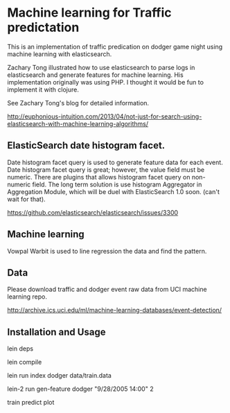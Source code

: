 # Machine learning for Traffic predictation

This is an implementation of traffic predication on dodger game night
using machine learning with elasticsearch.

Zachary Tong illustrated how to use elasticsearch to parse logs in elasticsearch and generate features for machine learning. His implementation originally was using PHP. I thought it would be fun to implement it with clojure.

See Zachary Tong's blog for detailed information.
  
  http://euphonious-intuition.com/2013/04/not-just-for-search-using-elasticsearch-with-machine-learning-algorithms/

## ElasticSearch date histogram facet.

Date histogram facet query is used to generate feature data for each event. Date histogram facet query is great; however, the value field must be numeric. There are plugins that allows histogram facet query on non-numeric field. The long term solution is use histogram Aggregator in Aggregation Module, which will be duel with ElasticSearch 1.0 soon. (can't wait for that).
  
  https://github.com/elasticsearch/elasticsearch/issues/3300

## Machine learning

Vowpal Warbit is used to line regression the data and find the pattern.

## Data

Please download traffic and dodger event raw data from UCI machine learning repo.
  
  http://archive.ics.uci.edu/ml/machine-learning-databases/event-detection/

## Installation and Usage
  lein deps
  
  lein compile

  lein run index dodger data/train.data

  lein-2 run gen-feature dodger "9/28/2005 14:00" 2

  train predict plot